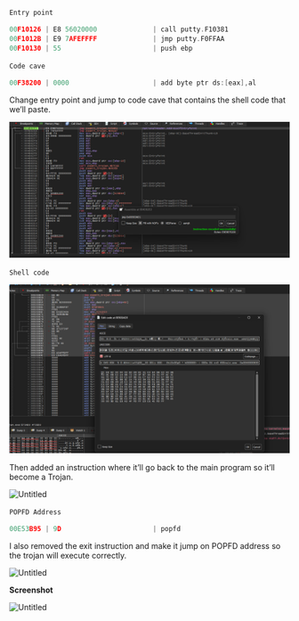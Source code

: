 `Entry point`

```c
00F10126 | E8 56020000              | call putty.F10381                       |
00F1012B | E9 7AFEFFFF              | jmp putty.F0FFAA                        |
00F10130 | 55                       | push ebp                                |
```

`Code cave`

```c
00F38200 | 0000                     | add byte ptr ds:[eax],al                |
```

Change entry point and jump to code cave that contains the shell code that we’ll paste.

![Untitled](img1.png)

`Shell code`

![Untitled](img2.png)

Then added an instruction where it’ll go back to the main program so it’ll become a Trojan.

![Untitled](https://prod-files-secure.s3.us-west-2.amazonaws.com/57908592-c957-480d-89fc-eabd44c65a07/196e34b2-a3a3-4907-b17e-fd6777f995b0/Untitled.png)

`POPFD Address`

```c
00E53B95 | 9D                       | popfd                                   |
```

I also removed the exit instruction and make it jump on POPFD address so the trojan will execute correctly.

![Untitled](https://prod-files-secure.s3.us-west-2.amazonaws.com/57908592-c957-480d-89fc-eabd44c65a07/97adec40-af34-4410-9588-14006e83b632/Untitled.png)

**Screenshot**

![Untitled](https://prod-files-secure.s3.us-west-2.amazonaws.com/57908592-c957-480d-89fc-eabd44c65a07/61b10792-33b1-46e4-bb5d-4190b4efc5f3/Untitled.png)
